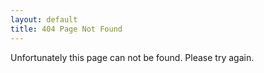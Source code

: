 ```yaml
---
layout: default
title: 404 Page Not Found
---
```


Unfortunately this page can not be found. Please try again.
